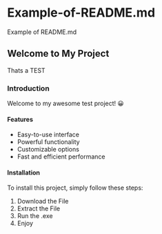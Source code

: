 # Example-of-README.md
Example of README.md
## Welcome to My Project
Thats a TEST
### Introduction
Welcome to my awesome test project! 😀

#### Features
- Easy-to-use interface
- Powerful functionality
- Customizable options
- Fast and efficient performance

#### Installation
To install this project, simply follow these steps:
1. Download the File
2. Extract the File
3. Run the .exe
4. Enjoy
